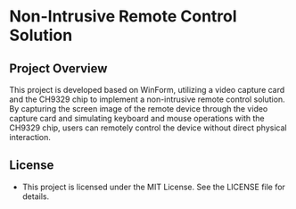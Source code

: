 # Non-Intrusive Remote Control Solution
## Project Overview

This project is developed based on WinForm, utilizing a video capture card and the CH9329 chip to implement a non-intrusive remote control solution. By capturing the screen image of the remote device through the video capture card and simulating keyboard and mouse operations with the CH9329 chip, users can remotely control the device without direct physical interaction.

## License

- This project is licensed under the MIT License. See the LICENSE file for details.
